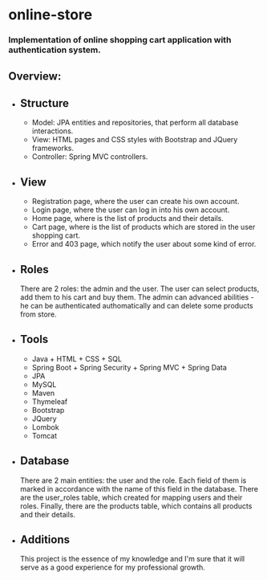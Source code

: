 # online-store
<h3>Implementation of online shopping cart application with authentication system.</h3>
<h2>Overview:</h2>
<ul>
  <li><h2>Structure</h2>
    <ul>
      <li>Model: JPA entities and repositories, that perform all database interactions.</li>
      <li>View: HTML pages and CSS styles with Bootstrap and JQuery frameworks.</li>
      <li>Controller: Spring MVC controllers.</li>
    </ul>
<li><h2>View</h2>
<ul>
<li>Registration page, where the user can create his own account.</li>
<li>Login page, where the user can log in into his own account.</li>
<li>Home page, where is the list of products and their details.</li>
<li>Cart page, where is the list of products which are stored in the user shopping cart.</li>
<li>Error and 403 page, which notify the user about some kind of error. </li>
  </ul>
<li><h2>Roles</h2>
There are 2 roles: the admin and the user.
The user can select products, add them to his cart and buy them.
The admin can advanced abilities - he can be authenticated authomatically and can delete some products from store.
<li><h2>Tools</h2>
<ul>
<li>Java + HTML + CSS + SQL</li>
<li>Spring Boot + Spring Security + Spring MVC + Spring Data</li>
<li>JPA</li>
<li>MySQL</li>
<li>Maven</li>
<li>Thymeleaf</li>
<li>Bootstrap</li>
<li>JQuery</li>
<li>Lombok</li>
<li>Tomcat</li>
</ul>
</li>
<li><h2>Database</h2>
There are 2 main entities: the user and the role. Each field of them is marked in accordance with the name of this field in the database.
There are the user_roles table, which created for mapping users and their roles.
Finally, there are the products table, which contains all products and their details.
<li><h2>Additions</h2>
This project is the essence of my knowledge and I'm sure that it will serve as a good experience for my professional growth.
</li>
</ul>
